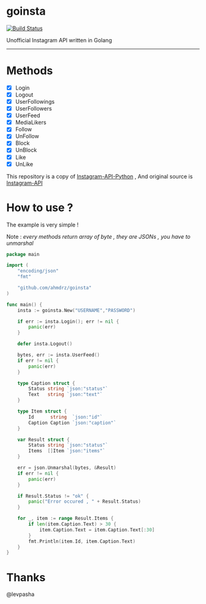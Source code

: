 # goinsta
[![Build Status](https://travis-ci.org/ahmdrz/goinsta.svg?branch=master)](https://travis-ci.org/ahmdrz/goinsta)

Unofficial Instagram API written in Golang

***

# Methods 

 - [x] Login
 - [x] Logout
 - [x] UserFollowings
 - [x] UserFollowers
 - [x] UserFeed
 - [x] MediaLikers
 - [x] Follow
 - [x] UnFollow
 - [x] Block
 - [x] UnBlock
 - [x] Like
 - [x] UnLike

This repository is a copy of [Instagram-API-Python](https://github.com/LevPasha/Instagram-API-python) , And original source is [Instagram-API](https://github.com/mgp25/Instagram-API)

# How to use ?

The example is very simple !

Note : *every methods return array of byte , they are JSONs , you have to unmarshal*

```go
package main

import (
	"encoding/json"
	"fmt"

	"github.com/ahmdrz/goinsta"
)

func main() {
	insta := goinsta.New("USERNAME","PASSWORD")

	if err := insta.Login(); err != nil {
		panic(err)
	}

    defer insta.Logout()

	bytes, err := insta.UserFeed()
	if err != nil {
		panic(err)
	}

	type Caption struct {
		Status string `json:"status"`
		Text   string `json:"text"`
	}

	type Item struct {
		Id      string  `json:"id"`
		Caption Caption `json:"caption"`
	}

	var Result struct {
		Status string `json:"status"`
		Items  []Item `json:"items"`
	}

	err = json.Unmarshal(bytes, &Result)
	if err != nil {
		panic(err)
	}

	if Result.Status != "ok" {
		panic("Error occured , " + Result.Status)
	}

	for _, item := range Result.Items {
		if len(item.Caption.Text) > 30 {
			item.Caption.Text = item.Caption.Text[:30]
		}
		fmt.Println(item.Id, item.Caption.Text)
	}
}
```

# Thanks

@levpasha